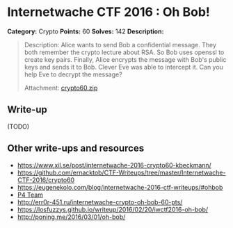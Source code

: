 # Internetwache CTF 2016 : Oh Bob!

**Category:** Crypto
**Points:** 60
**Solves:** 142
**Description:**

> Description: Alice wants to send Bob a confidential message. They both remember the crypto lecture about RSA. So Bob uses openssl to create key pairs. Finally, Alice encrypts the message with Bob's public keys and sends it to Bob. Clever Eve was able to intercept it. Can you help Eve to decrypt the message?
>
>
> Attachment: [crypto60.zip](./crypto60.zip)


## Write-up

(TODO)

## Other write-ups and resources

* <https://www.xil.se/post/internetwache-2016-crypto60-kbeckmann/>
* <https://github.com/ernacktob/CTF-Writeups/tree/master/Internetwache-CTF-2016/crypto60>
* <https://eugenekolo.com/blog/internetwache-2016-ctf-writeups/#ohbob>
* [P4 Team](https://github.com/p4-team/ctf/tree/master/2016-02-20-internetwache/crypto_60)
* <http://err0r-451.ru/internetwache-crypto-oh-bob-60-pts/>
* <https://losfuzzys.github.io/writeup/2016/02/20/iwctf2016-oh-bob/>
* <http://poning.me/2016/03/01/oh-bob/>
